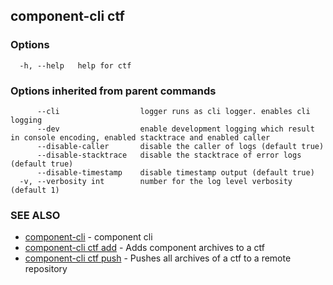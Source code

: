 ## component-cli ctf



### Options

```
  -h, --help   help for ctf
```

### Options inherited from parent commands

```
      --cli                  logger runs as cli logger. enables cli logging
      --dev                  enable development logging which result in console encoding, enabled stacktrace and enabled caller
      --disable-caller       disable the caller of logs (default true)
      --disable-stacktrace   disable the stacktrace of error logs (default true)
      --disable-timestamp    disable timestamp output (default true)
  -v, --verbosity int        number for the log level verbosity (default 1)
```

### SEE ALSO

* [component-cli](component-cli.md)	 - component cli
* [component-cli ctf add](component-cli_ctf_add.md)	 - Adds component archives to a ctf
* [component-cli ctf push](component-cli_ctf_push.md)	 - Pushes all archives of a ctf to a remote repository

